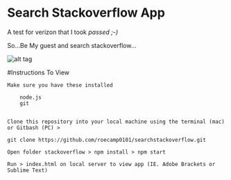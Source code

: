 # Search Stackoverflow App

A test for verizon that I took *passed ;-)*

So...Be My guest and search stackoverflow...

![alt tag](https://s3.amazonaws.com/media.eremedia.com/uploads/2012/08/24111405/stackoverflow-logo-700x467.png)


#Instructions To View

    Make sure you have these installed
        
        node.js
        git
        
    
    Clone this repository into your local machine using the terminal (mac) or Gitbash (PC) > 
    
    git clone https://github.com/roecamp0101/searchstackoverflow.git
    
    Open folder stackoverflow > npm install > npm start
    
    Run > index.html on local server to view app (IE. Adobe Brackets or Sublime Text)
